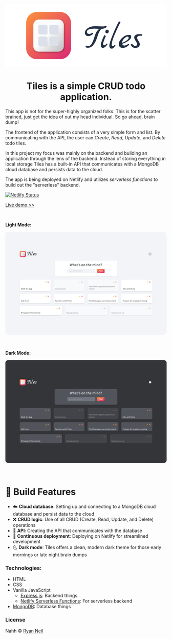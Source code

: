 <p align="center">
  <a href="https://github.com/tiles">
    <img src="./assets/header.svg" width="550">
  </a>
</p>

<h1 align="center">Tiles is a simple CRUD todo application.</h1>

This app is not for the super-highly organized folks. This is for the scatter brained, just get the idea of out my head individual. So go ahead, brain dump!

The frontend of the application consists of a very simple form and list. By communicating with the API, the user can _Create_, _Read_, _Update_, and _Delete_ todo tiles.

In this project my focus was mainly on the backend and building an application through the lens of the backend. Instead of storing everything in local storage Tiles has a built-in API that communicates with a MongoDB cloud database and persists data to the cloud.

The app is being deployed on Netlify and utilizes _serverless functions_ to build out the "serverless" backend.

[![Netlify Status](https://api.netlify.com/api/v1/badges/be78c529-a3b3-4c71-86b9-9e6a3da2768c/deploy-status)](https://app.netlify.com/sites/tiles-todo/deploys)

[Live demo >>](https://tiles-todo.netlify.app/)

<br>

**Light Mode:**

<p align="left">
  <img src="./assets/tiles-screenshot_light.png" width="550">
</p>

<br>

**Dark Mode:**

<p align="left">
  <img src="./assets/tiles-screenshot_dark.png" width="550">
</p>

<br>

# 🚀 Build Features

- ☁️ **Cloud database**: Setting up and connecting to a MongoDB cloud database and persist data to the cloud
- ❌ **CRUD logic**: Use of all CRUD (Create, Read, Update, and Delete) operations
- 🌿 **API**: Creating the API that communicates with the database
- 👾 **Continuous deployment**: Deploying on Netlify for streamlined development
- 🌜 **Dark mode**: Tiles offers a clean, modern dark theme for those early mornings or late night brain dumps

### Technologies:

- HTML
- CSS
- Vanilla JavaScript
  - [Express.js](https://expressjs.com/): Backend things.
  - [Netlify Serverless Functions](https://www.netlify.com/products/functions/): For serverless backend
- [MongoDB](https://www.mongodb.com/atlas): Database things

### License

Nahh © [Ryan Neil](https://github.com/ryan-neil)
